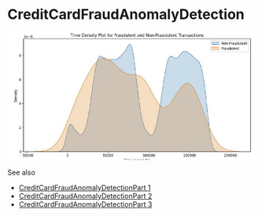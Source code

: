 # CreditCardFraudAnomalyDetection

![TimeDensityPlot](./TimeDensityPlot_Transactions.jpg)

See also

- [CreditCardFraudAnomalyDetectionPart 1](./CDRDeepLearning4CreditCardFraudDetection_part1.pdf)
- [CreditCardFraudAnomalyDetectionPart 2](./CDRDeepLearning4CreditCardFraudDetection_part2.pdf)
- [CreditCardFraudAnomalyDetectionPart 3](./CDRDeepLearning4CreditCardFraudDetection_part3.pdf)

